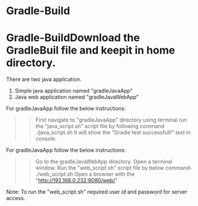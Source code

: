 # Gradle-Build

# Gradle-BuildDownload the GradleBuil file and keepit in home directory.
There are two java application.
1. Simple java application named "gradleJavaApp"
2. Java web application named "gradleJavaWebApp"

For gradleJavaApp follow the below instructions:
>> First navigate to "gradleJavaApp" directory using terminal
>> run the "java_script.sh" script file by following command
	./java_script.sh
>> It will show the "Gradle test successfull!" text in console.


For gradleJavaApp follow the below instructions:
>> Go to the gradleJavaWebApp directory.
>> Open a terminal window.
>> Run the "web_script.sh" script file by below command-
	./web_script.sh
>> Open a browser with the "http://192.168.0.232:8080/web/"

Note: To run the "web_script.sh" required user id and password for server access.


